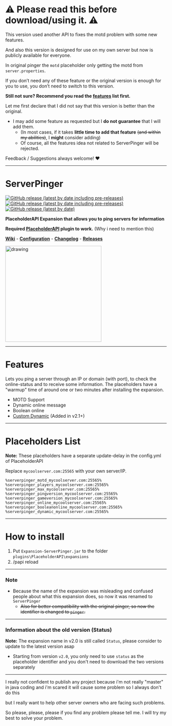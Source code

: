 
# ⚠ Please read this before download/using it. ⚠ 
This version used another API to fixes the motd problem with some new features.

And also this version is designed for use on my own server but now is publicly available for everyone.

In original pinger the `motd` placeholder only getting the motd from `server.properties`.

If you don’t need any of these feature or the original version is enough for you to use, you don’t need to switch to this version.

**Still not sure? Recommend you read the [features](https://github.com/HappyAreaBean/Pinger-PAPI-Expansion#features) list first.**

Let me first declare that I did not say that this version is better than the original.
* I may add some feature as requested but I **do not guarantee** that I will add them. 
  * (In most cases, if it takes **little time to add that feature** ~~(and within my abilities)~~, I **might** consider adding)
  * Of course, all the features idea not related to ServerPinger will be rejected.

Feedback / Suggestions always welcome! ❤

---

# ServerPinger

[![GitHub release (latest by date including pre-releases)](https://img.shields.io/github/v/release/HappyAreaBean/ServerPinger-PAPI-Expansion?label=latest%20stable&style=for-the-badge)](https://github.com/HappyAreaBean/ServerPinger-PAPI-Expansion/releases) [![GitHub release (latest by date including pre-releases)](https://img.shields.io/github/v/release/HappyAreaBean/ServerPinger-PAPI-Expansion?include_prereleases&label=latest%20beta&style=for-the-badge)](https://github.com/HappyAreaBean/ServerPinger-PAPI-Expansion/releases) [![GitHub release (latest by date)](https://img.shields.io/github/downloads/HappyAreaBean/ServerPinger-PAPI-Expansion/latest/total?label=Downloads%40Latest&style=for-the-badge)](https://github.com/HappyAreaBean/ServerPinger-PAPI-Expansion/releases)

**PlaceholderAPI Expansion that allows you to ping servers for information**

**Required [PlaceholderAPI](https://www.spigotmc.org/resources/placeholderapi.6245/) plugin to work.** (Why i need to mention this)

**[Wiki](https://github.com/HappyAreaBean/ServerPinger-PAPI-Expansion/wiki)** - **[Configuration](https://github.com/HappyAreaBean/ServerPinger-PAPI-Expansion/wiki/Configuration)** - **[Changelog](https://github.com/HappyAreaBean/ServerPinger-PAPI-Expansion/wiki/Changelog)** - **[Releases](https://github.com/HappyAreaBean/ServerPinger-PAPI-Expansion/releases)**

<a href="https://go.happyareabean.cc/supportdiscord"><img src="https://images.levats.com/join_us_on_discord.png" alt="drawing" width="300"/></a>

---

# Features
Lets you ping a server through an IP or domain (with port), to check the online-status and to receive some information.
The placeholders have a "warmup" time of around one or two minutes after installing the expansion.
* MOTD Support
* Dynamic online message
* Boolean online
* [Custom Dynamic](https://github.com/HappyAreaBean/ServerPinger-PAPI-Expansion/wiki/Custom-Dynamic) (Added in v2.1+)

---

# Placeholders List
**Note:** These placeholders have a separate update-delay in the config.yml of PlaceholderAPI

Replace `mycoolserver.com:25565` with your own server/IP.
```
%serverpinger_motd_mycoolserver.com:25565%
%serverpinger_players_mycoolserver.com:25565%
%serverpinger_max_mycoolserver.com:25565%
%serverpinger_pingversion_mycoolserver.com:25565%
%serverpinger_gameversion_mycoolserver.com:25565%
%serverpinger_online_mycoolserver.com:25565%
%serverpinger_booleanonline_mycoolserver.com:25565%
%serverpinger_dynamic_mycoolserver.com:25565%
```

---

# How to install
1. Put `Expansion-ServerPinger.jar` to the folder `plugins\PlaceholderAPI\expansions`
2. /papi reload

---

### Note
* Because the name of the expansion was misleading and confused people about what this expansion does, so now it was renamed to `ServerPinger`
  * ~~Also for better compatibility with the original pinger, so now the identifier is changed to `pinger`.~~

---

### Information about the old version (Status)
**Note:** The expansion name in v2.0 is still called `Status`, please consider to update to the latest version asap
* Starting from version `v2.0`, you only need to use `status` as the placeholder identifier and you don't need to download the two versions separately 

---

I really not confident to publish any project because i'm not really "master" in java coding and i'm scared it will cause some problem so I always don't do this

but I really want to help other server owners who are facing such problems.

So please, please, please if you find any problem please tell me. I will try my best to solve your problem.
